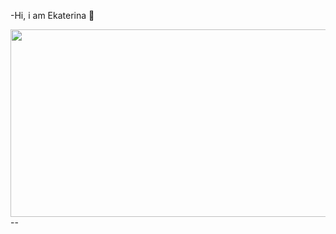 -Hi, i am Ekaterina 👋
<div align="center">
  <img src="https://media3.giphy.com/media/v1.Y2lkPTc5MGI3NjExdHY0bDA0cWphdHdzZWUxcXh1d3V4YmM4YjAwMm5qcTJ6bGFjdnI4cyZlcD12MV9pbnRlcm5hbF9naWZfYnlfaWQmY3Q9Zw/ND6xkVPaj8tHO/giphy.webp" width="600" height="300"/>
</div>--

